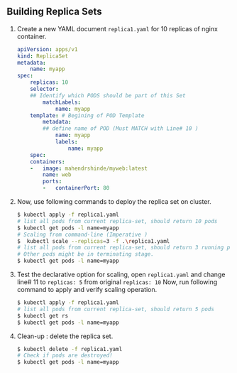 ## Building Replica Sets

1.  Create a new YAML document `replica1.yaml` for 10 replicas of nginx container. 
    
    ```yaml
    apiVersion: apps/v1
    kind: ReplicaSet
    metadata:
        name: myapp
    spec:
        replicas: 10
        selector:
        ## Identify which PODS should be part of this Set
            matchLabels:
                name: myapp
        template: # Begining of POD Template
            metadata:
            ## define name of POD (Must MATCH with Line# 10 )
                name: myapp
                labels:
                    name: myapp
        spec:
        containers:
        -   image: mahendrshinde/myweb:latest
            name: web
            ports:
            -   containerPort: 80
    ```

2.  Now, use following commands to deploy the replica set on cluster.

    ```bash
    $ kubectl apply -f replica1.yaml
    # list all pods from current replica-set, should return 10 pods
    $ kubectl get pods -l name=myapp
    # Scaling from command-line (Imperative )
    $  kubectl scale --replicas=3 -f .\replica1.yaml  
    # list all pods from current replica-set, should return 3 running pods
    # Other pods might be in terminating stage.
    $ kubectl get pods -l name=myapp
    ```

3.  Test the declarative option for scaling, open `replica1.yaml` and change line# 11 to `replicas: 5` from original `replicas: 10`
    Now, run following command to apply and verify scaling operation.

    ```bash
    $ kubectl apply -f replica1.yaml
    # list all pods from current replica-set, should return 5 pods
    $ kubectl get rs
    $ kubectl get pods -l name=myapp
    ```

4.  Clean-up : delete the replica set.

    ```bash
    $ kubectl delete -f replica1.yaml
    # Check if pods are destroyed!
    $ kubectl get pods -l name=myapp
    ```

